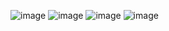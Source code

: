 ![image](https://github.com/user-attachments/assets/a2e9b42c-8838-4039-8cc0-b2cdd1b90f37)
![image](https://github.com/user-attachments/assets/70375efe-403a-49f0-bae9-befab54549a6)
![image](https://github.com/user-attachments/assets/a0e41598-24d3-4d0a-8004-ede989f6304e)
![image](https://github.com/user-attachments/assets/d6f4c2ce-d287-4d62-803d-0007d7b4b617)

